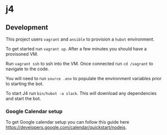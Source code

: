 # j4

## Development

This project users `vagrant` and `ansible` to provision a `hubot` environment.

To get started run `vagrant up`. After a few minutes you should have a provisoned VM.

Run `vagrant ssh` to ssh into the VM. Once connected run `cd /vagrant` to navigate to the code.

You will need to run `source .env` to populate the environment variables prior to starting the bot.

To start J4 run `bin/hubot -a slack`. This will download any dependencies and start the bot.

### Google Calendar setup

To get Google calendar setup you can follow this guide here https://developers.google.com/calendar/quickstart/nodejs.
